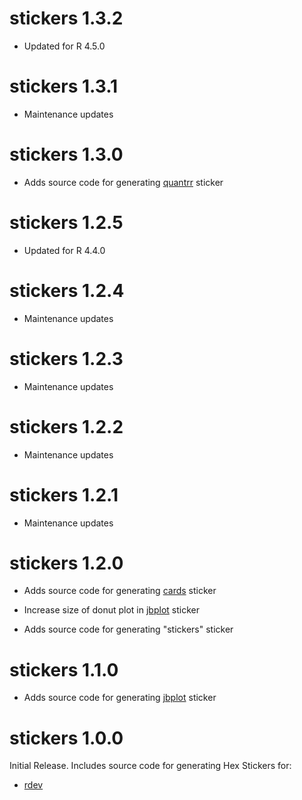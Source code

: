 # stickers 1.3.2

* Updated for R 4.5.0

# stickers 1.3.1

* Maintenance updates

# stickers 1.3.0

* Adds source code for generating [quantrr](https://jabenninghoff.github.io/quantrr/) sticker

# stickers 1.2.5

* Updated for R 4.4.0

# stickers 1.2.4

* Maintenance updates

# stickers 1.2.3

* Maintenance updates

# stickers 1.2.2

* Maintenance updates

# stickers 1.2.1

* Maintenance updates

# stickers 1.2.0

* Adds source code for generating [cards](https://jabenninghoff.github.io/cards/) sticker

* Increase size of donut plot in [jbplot](https://jabenninghoff.github.io/jbplot/) sticker

* Adds source code for generating "stickers" sticker

# stickers 1.1.0

* Adds source code for generating [jbplot](https://jabenninghoff.github.io/jbplot/) sticker

# stickers 1.0.0

Initial Release. Includes source code for generating Hex Stickers for:

* [rdev](https://jabenninghoff.github.io/rdev/)
